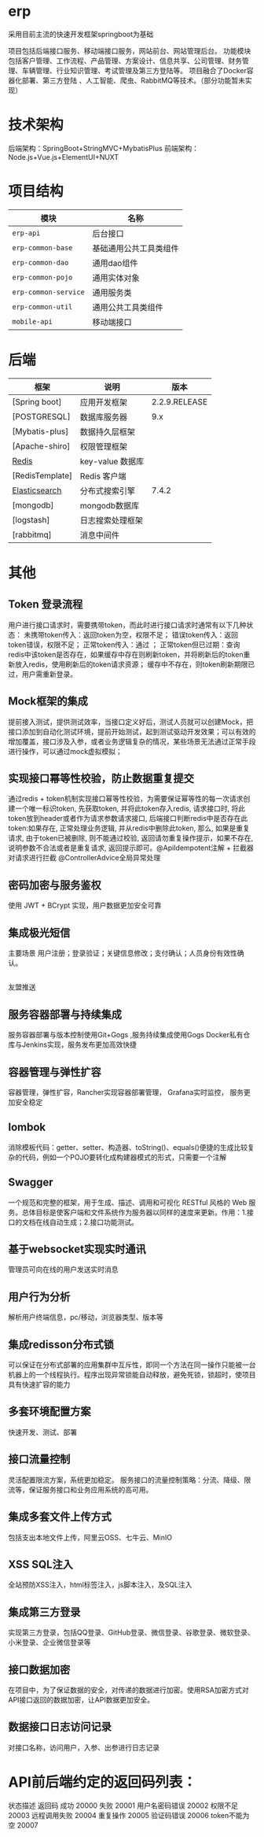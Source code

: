 # erp
采用目前主流的快速开发框架springboot为基础


项目包括后端接口服务、移动端接口服务，网站前台、网站管理后台。
功能模块包括客户管理、工作流程、产品管理、方案设计、信息共享、公司管理、财务管理、车辆管理、行业知识管理、考试管理及第三方登陆等。
项目融合了Docker容器化部署、第三方登陆 、人工智能、爬虫、RabbitMQ等技术。（部分功能暂未实现）


# 技术架构
后端架构：SpringBoot+StringMVC+MybatisPlus 
前端架构：Node.js+Vue.js+ElementUI+NUXT 




# 项目结构
|         模块           |           名称         |
| ---------------------  | ---------------------- |
| `erp-api`             |         后台接口       |
| `erp-common-base`    | 基础通用公共工具类组件 |
| `erp-common-dao`     | 通用dao组件            |
| `erp-common-pojo`    | 通用实体对象           |
| `erp-common-service` | 通用服务类             |
| `erp-common-util`    | 通用公共工具类组件     |
| `mobile-api`          | 移动端接口             |



# 后端

| 框架 | 说明 |  版本 |
| --- | --- | --- |
| [Spring boot] | 应用开发框架 |   2.2.9.RELEASE |
| [POSTGRESQL] | 数据库服务器 | 9.x |
| [Mybatis-plus]| 数据持久层框架 |  |
| [Apache-shiro]| 权限管理框架 |  |
| [Redis](https://redis.io/) | key-value 数据库 |  |
| [RedisTemplate] | Redis 客户端 |  |
| [Elasticsearch](https://www.elastic.co/cn/) | 分布式搜索引擎 | 7.4.2 |
| [mongodb] | mongodb数据库 | |
| [logstash] | 日志搜索处理框架 | |
| [rabbitmq] | 消息中间件 | |




# 其他

## Token 登录流程
用户进行接口请求时，需要携带token，而此时进行接口请求时通常有以下几种状态：
未携带token传入：返回token为空，权限不足；
错误token传入：返回token错误，权限不足；
正常token传入：通过 ；
正常token但已过期：查询redis中该token是否存在，如果缓存中存在则刷新token，并将刷新后的token重新放入redis，使用刷新后的token请求资源； 缓存中不存在，则token刷新期限已过，用户需重新登录。


## Mock框架的集成
提前接入测试，提供测试效率，当接口定义好后，测试人员就可以创建Mock，把接口添加到自动化测试环境，提前开始测试，起到测试驱动开发效果；可以有效的增加覆盖，接口涉及入参，或者业务逻辑复杂的情况，某些场景无法通过正常手段进行操作，可以通过mock虚拟模拟；



## 实现接口幂等性校验，防止数据重复提交
通过redis + token机制实现接口幂等性校验，为需要保证幂等性的每一次请求创建一个唯一标识token, 先获取token, 并将此token存入redis, 请求接口时, 将此token放到header或者作为请求参数请求接口, 后端接口判断redis中是否存在此token:如果存在, 正常处理业务逻辑, 并从redis中删除此token, 那么, 如果是重复请求, 由于token已被删除, 则不能通过校验, 返回请勿重复操作提示，如果不存在, 说明参数不合法或者是重复请求, 返回提示即可。@ApiIdempotent注解 + 拦截器对请求进行拦截  @ControllerAdvice全局异常处理



## 密码加密与服务鉴权
使用 JWT + BCrypt 实现，用户数据更加安全可靠

## 集成极光短信
主要场景 用户注册；登录验证；关键信息修改；支付确认；人员身份有效性确认。


##
友盟推送


## 服务容器部署与持续集成
服务容器部署与版本控制使用Git+Gogs ,服务持续集成使用Gogs Docker私有仓库与Jenkins实现，服务发布更加高效快捷



## 容器管理与弹性扩容
容器管理，弹性扩容，Rancher实现容器部署管理， Grafana实时监控， 服务更加安全稳定


## lombok
消除模板代码：getter、setter、构造器、toString()、equals()便捷的生成比较复杂的代码，例如一个POJO要转化成构建器模式的形式，只需要一个注解



## Swagger 
一个规范和完整的框架，用于生成、描述、调用和可视化 RESTful 风格的 Web 服务。总体目标是使客户端和文件系统作为服务器以同样的速度来更新。作用：1.接口的文档在线自动生成；2.接口功能测试。



## 基于websocket实现实时通讯
管理员可向在线的用户发送实时消息



## 用户行为分析
解析用户终端信息，pc/移动，浏览器类型、版本等



## 集成redisson分布式锁
可以保证在分布式部署的应用集群中互斥性，即同一个方法在同一操作只能被一台机器上的一个线程执行。程序出现异常锁能自动释放，避免死锁，锁超时，使项目具有快速扩容的能力



## 多套环境配置方案
快速开发、测试、部署


## 接口流量控制
灵活配置限流方案，系统更加稳定。 服务接口的流量控制策略：分流、降级、限流等，保证服务接口和业务应用系统的高可用。



## 集成多套文件上传方式
包括支出本地文件上传，阿里云OSS、七牛云、MinIO


## XSS SQL注入
全站预防XSS注入，html标签注入，js脚本注入，及SQL注入


## 集成第三方登录
实现第三方登录，包括QQ登录、GitHub登录、微信登录、谷歌登录、微软登录、小米登录、企业微信登录等


## 接口数据加密
在项目中，为了保证数据的安全，对传递的数据进行加密。使用RSA加密方式对API接口返回的数据加密，让API数据更加安全。


## 数据接口日志访问记录
对接口名称，访问用户，入参、出参进行日志记录


# API前后端约定的返回码列表：

状态描述	    返回码
成功	        20000
失败	        20001
用户名密码错误	20002
权限不足	    20003
远程调用失败	20004
重复操作	    20005
验证码错误      20006
token不能为空   20007